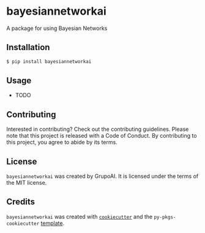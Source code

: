 # bayesiannetworkai

A package for using Bayesian Networks

## Installation

```bash
$ pip install bayesiannetworkai
```

## Usage

- TODO

## Contributing

Interested in contributing? Check out the contributing guidelines. Please note that this project is released with a Code of Conduct. By contributing to this project, you agree to abide by its terms.

## License

`bayesiannetworkai` was created by GrupoAI. It is licensed under the terms of the MIT license.

## Credits

`bayesiannetworkai` was created with [`cookiecutter`](https://cookiecutter.readthedocs.io/en/latest/) and the `py-pkgs-cookiecutter` [template](https://github.com/py-pkgs/py-pkgs-cookiecutter).

